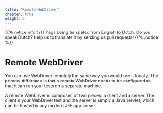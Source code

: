```yaml
---
title: "Remote WebDriver"
chapter: true
weight: 6
---
```


{{% notice info %}}
<i class="fas fa-language"></i> Page being translated from 
English to Dutch. Do you speak Dutch? Help us to translate
it by sending us pull requests!
{{% /notice %}}

# Remote WebDriver

You can use WebDriver remotely the same way you would use it
locally. The primary difference is that a remote WebDriver needs to be
configured so that it can run your tests on a separate machine.

A remote WebDriver is composed of two pieces: a client and a
server. The client is your WebDriver test and the server is simply a
Java servlet, which can be hosted in any modern JEE app server.
